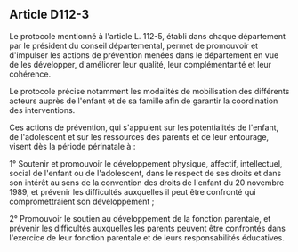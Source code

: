 ## Article D112-3

Le protocole mentionné à l'article L. 112-5, établi dans chaque département par le président du conseil
départemental, permet de promouvoir et d'impulser les actions de prévention menées dans le département en
vue de les développer, d'améliorer leur qualité, leur complémentarité et leur cohérence.

Le protocole précise notamment les modalités de mobilisation des différents acteurs auprès de l'enfant et de
sa famille afin de garantir la coordination des interventions.

Ces actions de prévention, qui s'appuient sur les potentialités de l'enfant, de l'adolescent et sur les ressources
des parents et de leur entourage, visent dès la période périnatale à :


1° Soutenir et promouvoir le développement physique, affectif, intellectuel, social de l'enfant ou de
l'adolescent, dans le respect de ses droits et dans son intérêt au sens de la convention des droits de l'enfant
du 20 novembre 1989, et prévenir les difficultés auxquelles il peut être confronté qui compromettraient son
développement ;

2° Promouvoir le soutien au développement de la fonction parentale, et prévenir les difficultés auxquelles
les parents peuvent être confrontés dans l'exercice de leur fonction parentale et de leurs responsabilités
éducatives.

